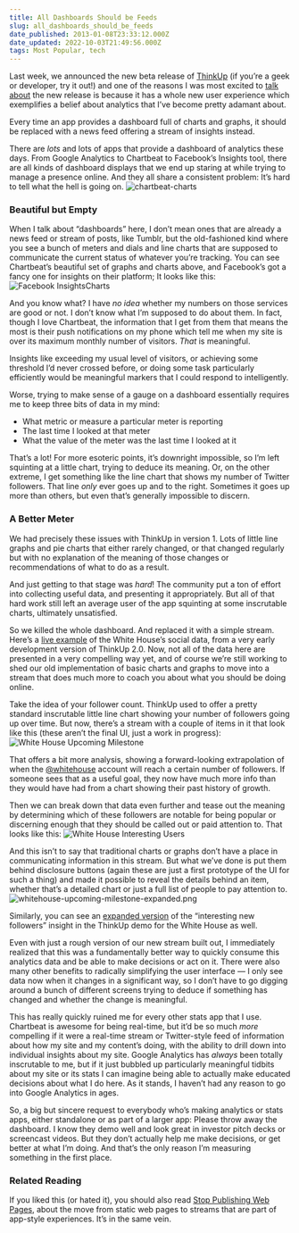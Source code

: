 ```yaml
---
title: All Dashboards Should be Feeds
slug: all_dashboards_should_be_feeds
date_published: 2013-01-08T23:33:12.000Z
date_updated: 2022-10-03T21:49:56.000Z
tags: Most Popular, tech
---
```


Last week, we announced the new beta release of [ThinkUp](https://thinkup.com/) (if you’re a geek or developer, try it out!) and one of the reasons I was most excited to [talk about](http://blog.thinkup.com/post/39497204010/thinkup-2-0-getting-better) the new release is because it has a whole new user experience which exemplifies a belief about analytics that I’ve become pretty adamant about.

Every time an app provides a dashboard full of charts and graphs, it should be replaced with a news feed offering a stream of insights instead.

There are *lots* and lots of apps that provide a dashboard of analytics these days. From Google Analytics to Chartbeat to Facebook’s Insights tool, there are all kinds of dashboard displays that we end up staring at while trying to manage a presence online. And they all share a consistent problem: It’s hard to tell what the hell is going on.
![chartbeat-charts](https://cdn.glitch.global/47574a7f-e81d-405a-bdb8-1104be404a72/chartbeat-charts.PNG?v=1664818119697)

### Beautiful but Empty

When I talk about “dashboards” here, I don’t mean ones that are already a news feed or stream of posts, like Tumblr, but the old-fashioned kind where you see a bunch of meters and dials and line charts that are supposed to communicate the current status of whatever you’re tracking. You can see Chartbeat’s beautiful set of graphs and charts above, and Facebook’s got a fancy one for insights on their platform; It looks like this:
![Facebook InsightsCharts](https://cdn.glitch.global/47574a7f-e81d-405a-bdb8-1104be404a72/facebook-charts.png?v=1664818186601)

And you know what? I have *no idea* whether my numbers on those services are good or not. I don’t know what I’m supposed to do about them. In fact, though I love Chartbeat, the information that I get from them that means the most is their push notifications on my phone which tell me when my site is over its maximum monthly number of visitors. *That* is meaningful.

Insights like exceeding my usual level of visitors, or achieving some threshold I’d never crossed before, or doing some task particularly efficiently would be meaningful markers that I could respond to intelligently.

Worse, trying to make sense of a gauge on a dashboard essentially requires me to keep three bits of data in my mind:

- What metric or measure a particular meter is reporting
- The last time I looked at that meter
- What the value of the meter was the last time I looked at it

That’s a lot! For more esoteric points, it’s downright impossible, so I’m left squinting at a little chart, trying to deduce its meaning. Or, on the other extreme, I get something like the line chart that shows my number of Twitter followers. That line *only* ever goes up and to the right. Sometimes it goes up more than others, but even that’s generally impossible to discern.

### A Better Meter

We had precisely these issues with ThinkUp in version 1. Lots of little line graphs and pie charts that either rarely changed, or that changed regularly but with no explanation of the meaning of those changes or recommendations of what to do as a result.

And just getting to that stage was *hard*! The community put a ton of effort into collecting useful data, and presenting it appropriately. But all of that hard work still left an average user of the app squinting at some inscrutable charts, ultimately unsatisfied.

So we killed the whole dashboard. And replaced it with a simple stream. Here’s a [live example](http://demo.thinkup.com/gov/) of the White House’s social data, from a very early development version of ThinkUp 2.0. Now, not all of the data here are presented in a very compelling way yet, and of course we’re still working to shed our old implementation of basic charts and graphs to move into a stream that does much more to coach you about what you should be doing online.

Take the idea of your follower count. ThinkUp used to offer a pretty standard inscrutable little line chart showing your number of followers going up over time. But now, there’s a stream with a couple of items in it that look like this (these aren’t the final UI, just a work in progress):
![White House Upcoming Milestone](https://cdn.glitch.global/47574a7f-e81d-405a-bdb8-1104be404a72/whitehouse-upcoming-milestone.png?v=1664818247886)

That offers a bit more analysis, showing a forward-looking extrapolation of when the [@whitehouse](http://twitter.com/whitehouse) account will reach a certain number of followers. If someone sees that as a useful goal, they now have much more info than they would have had from a chart showing their past history of growth.

Then we can break down that data even further and tease out the meaning by determining which of these followers are notable for being popular or discerning enough that they should be called out or paid attention to. That looks like this:
![White House Interesting Users](https://cdn.glitch.global/47574a7f-e81d-405a-bdb8-1104be404a72/whitehouse-interesting-users.png?v=1664818291845)

And this isn’t to say that traditional charts or graphs don’t have a place in communicating information in this stream. But what we’ve done is put them behind disclosure buttons (again these are just a first prototype of the UI for such a thing) and made it possible to reveal the details behind an item, whether that’s a detailed chart or just a full list of people to pay attention to.
![whitehouse-upcoming-milestone-expanded.png](https://cdn.glitch.global/47574a7f-e81d-405a-bdb8-1104be404a72/369-whitehouse-upcoming-milestone-expanded.png?v=1664819357331)

Similarly, you can see an [expanded version](http://demo.thinkup.com/gov/?u=whitehouse&amp;n=twitter&amp;d=2013-01-07&amp;s=least_likely_followers) of the “interesting new followers” insight in the ThinkUp demo for the White House as well.

Even with just a rough version of our new stream built out, I immediately realized that this was a fundamentally better way to quickly consume this analytics data and be able to make decisions or act on it. There were also many other benefits to radically simplifying the user interface — I only see data now when it changes in a significant way, so I don’t have to go digging around a bunch of different screens trying to deduce if something has changed and whether the change is meaningful.

This has really quickly ruined me for every other stats app that I use. Chartbeat is awesome for being real-time, but it’d be so much *more* compelling if it were a real-time stream or Twitter-style feed of information about how my site and my content’s doing, with the ability to drill down into individual insights about my site. Google Analytics has *always* been totally inscrutable to me, but if it just bubbled up particularly meaningful tidbits about my site or its stats I can imagine being able to actually make educated decisions about what I do here. As it stands, I haven’t had any reason to go into Google Analytics in ages.

So, a big but sincere request to everybody who’s making analytics or stats apps, either standalone or as part of a larger app: Please throw away the dashboard. I know they demo well and look great in investor pitch decks or screencast videos. But they don’t actually help me make decisions, or get better at what I’m doing. And that’s the only reason I’m measuring something in the first place.

### Related Reading

If you liked this (or hated it), you should also read [Stop Publishing Web Pages](__GHOST_URL__/2012/08/14/stop_publishing_web_pages/), about the move from static web pages to streams that are part of app-style experiences. It’s in the same vein.
